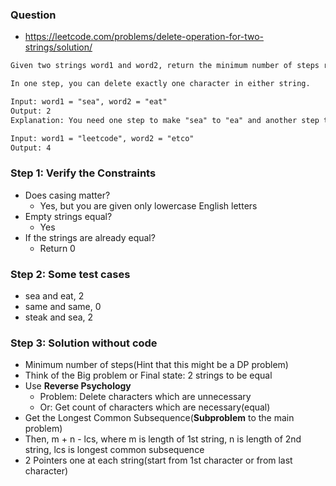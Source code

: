 ### Question

* https://leetcode.com/problems/delete-operation-for-two-strings/solution/
```txt
Given two strings word1 and word2, return the minimum number of steps required to make word1 and word2 the same.

In one step, you can delete exactly one character in either string.

Input: word1 = "sea", word2 = "eat"
Output: 2
Explanation: You need one step to make "sea" to "ea" and another step to make "eat" to "ea".

Input: word1 = "leetcode", word2 = "etco"
Output: 4
```

### Step 1: Verify the Constraints

* Does casing matter?
  * Yes, but you are given only lowercase English letters
* Empty strings equal?
  * Yes
* If the strings are already equal?
  * Return 0

### Step 2: Some test cases

* sea and eat, 2
* same and same, 0
* steak and sea, 2

### Step 3: Solution without code

* Minimum number of steps(Hint that this might be a DP problem)
* Think of the Big problem or Final state: 2 strings to be equal
* Use **Reverse Psychology**
  * Problem: Delete characters which are unnecessary
  * Or: Get count of characters which are necessary(equal)
* Get the Longest Common Subsequence(**Subproblem** to the main problem)
* Then, m + n - lcs, where m is length of 1st string, n is length of 2nd string, lcs is longest common subsequence
* 2 Pointers one at each string(start from 1st character or from last character)